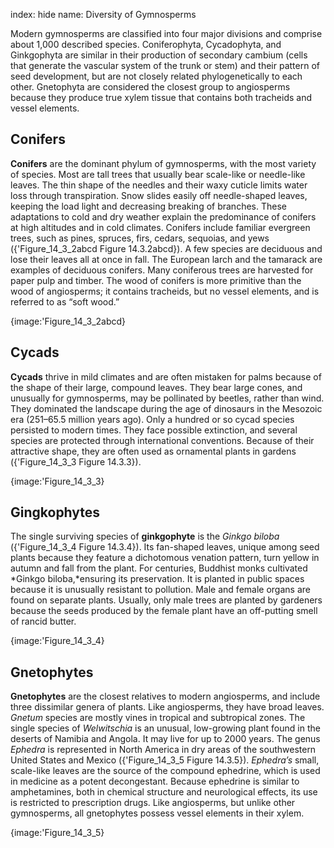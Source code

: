 index: hide
name: Diversity of Gymnosperms

Modern gymnosperms are classified into four major divisions and comprise about 1,000 described species. Coniferophyta, Cycadophyta, and Ginkgophyta are similar in their production of secondary cambium (cells that generate the vascular system of the trunk or stem) and their pattern of seed development, but are not closely related phylogenetically to each other. Gnetophyta are considered the closest group to angiosperms because they produce true xylem tissue that contains both tracheids and vessel elements.

## Conifers

 **Conifers** are the dominant phylum of gymnosperms, with the most variety of species. Most are tall trees that usually bear scale-like or needle-like leaves. The thin shape of the needles and their waxy cuticle limits water loss through transpiration. Snow slides easily off needle-shaped leaves, keeping the load light and decreasing breaking of branches. These adaptations to cold and dry weather explain the predominance of conifers at high altitudes and in cold climates. Conifers include familiar evergreen trees, such as pines, spruces, firs, cedars, sequoias, and yews ({'Figure_14_3_2abcd Figure 14.3.2abcd}). A few species are deciduous and lose their leaves all at once in fall. The European larch and the tamarack are examples of deciduous conifers. Many coniferous trees are harvested for paper pulp and timber. The wood of conifers is more primitive than the wood of angiosperms; it contains tracheids, but no vessel elements, and is referred to as “soft wood.”


{image:'Figure_14_3_2abcd}
        

## Cycads

 **Cycads** thrive in mild climates and are often mistaken for palms because of the shape of their large, compound leaves. They bear large cones, and unusually for gymnosperms, may be pollinated by beetles, rather than wind. They dominated the landscape during the age of dinosaurs in the Mesozoic era (251–65.5 million years ago). Only a hundred or so cycad species persisted to modern times. They face possible extinction, and several species are protected through international conventions. Because of their attractive shape, they are often used as ornamental plants in gardens ({'Figure_14_3_3 Figure 14.3.3}).


{image:'Figure_14_3_3}
        

## Gingkophytes

The single surviving species of  **ginkgophyte** is the  *Ginkgo biloba* ({'Figure_14_3_4 Figure 14.3.4}). Its fan-shaped leaves, unique among seed plants because they feature a dichotomous venation pattern, turn yellow in autumn and fall from the plant. For centuries, Buddhist monks cultivated  *Ginkgo biloba,*ensuring its preservation. It is planted in public spaces because it is unusually resistant to pollution. Male and female organs are found on separate plants. Usually, only male trees are planted by gardeners because the seeds produced by the female plant have an off-putting smell of rancid butter.


{image:'Figure_14_3_4}
        

## Gnetophytes

 **Gnetophytes** are the closest relatives to modern angiosperms, and include three dissimilar genera of plants. Like angiosperms, they have broad leaves.  *Gnetum* species are mostly vines in tropical and subtropical zones. The single species of  *Welwitschia* is an unusual, low-growing plant found in the deserts of Namibia and Angola. It may live for up to 2000 years. The genus  *Ephedra* is represented in North America in dry areas of the southwestern United States and Mexico ({'Figure_14_3_5 Figure 14.3.5}).  *Ephedra’s* small, scale-like leaves are the source of the compound ephedrine, which is used in medicine as a potent decongestant. Because ephedrine is similar to amphetamines, both in chemical structure and neurological effects, its use is restricted to prescription drugs. Like angiosperms, but unlike other gymnosperms, all gnetophytes possess vessel elements in their xylem.


{image:'Figure_14_3_5}
        
